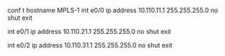 

conf t
hostname MPLS-1
int e0/0
ip address 10.110.11.1 255.255.255.0
no shut
exit

int e0/1
ip address 10.110.21.1 255.255.255.0
no shut
exit

int e0/2
ip address 10.110.31.1 255.255.255.0
no shut
exit

